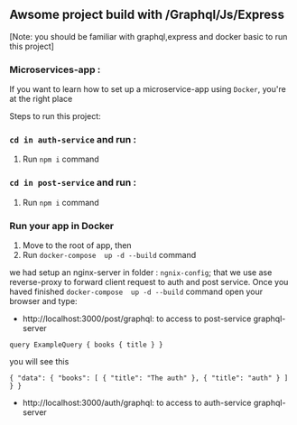 ## Awsome project build with /Graphql/Js/Express

[Note: you should be familiar with graphql,express and docker basic to run this project]

### Microservices-app :

If you want to learn how to set up a microservice-app using `Docker`, you're at the right place

Steps to run this project:

### `cd in auth-service` and run :

1. Run `npm i` command


### `cd in post-service` and run :

1. Run `npm i` command

### Run your app in Docker

1. Move to the root of app, then 
2. Run `docker-compose  up -d --build` command


we had setup an nginx-server in folder : `ngnix-config`; that we use ase reverse-proxy to forward client request to auth and post service. Once you haved finished `docker-compose  up -d --build` command open your browser and type:

- http://localhost:3000/post/graphql: to access to post-service graphql-server 


`query ExampleQuery {
  books {
    title
  }
}`

you will see this 


`{
  "data": {
    "books": [
      {
        "title": "The auth"
      },
      {
        "title": "auth"
      }
    ]
  }
}`



- http://localhost:3000/auth/graphql: to access to auth-service graphql-server 


